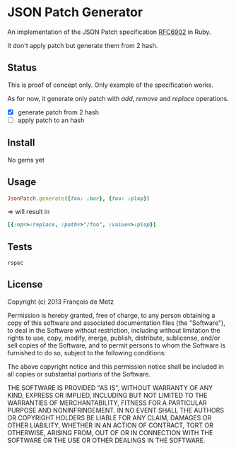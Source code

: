 # JSON Patch Generator

An implementation of the JSON Patch specification [RFC6902](http://www.rfc-editor.org/rfc/rfc6902.txt) in Ruby.

It don't apply patch but generate them from 2 hash.

## Status

This is proof of concept only. Only example of the specification works.

As for now, it generate only patch with *add*, *remove* and *replace*  operations.

* [x] generate patch from 2 hash
* [ ] apply patch to an hash

## Install

No gems yet

## Usage

```ruby
JsonPatch.generate({foo: :bar}, {foo: :plop})
```
=> will result in

```ruby
[{:op=>:replace, :path=>"/foo", :value=>:plop}]
```

## Tests

    rspec

## License

Copyright (c) 2013 François de Metz

Permission is hereby granted, free of charge, to any person obtaining a copy of this software and associated documentation files (the "Software"), to deal in the Software without restriction, including without limitation the rights to use, copy, modify, merge, publish, distribute, sublicense, and/or sell copies of the Software, and to permit persons to whom the Software is furnished to do so, subject to the following conditions:

The above copyright notice and this permission notice shall be included in all copies or substantial portions of the Software.

THE SOFTWARE IS PROVIDED "AS IS", WITHOUT WARRANTY OF ANY KIND, EXPRESS OR IMPLIED, INCLUDING BUT NOT LIMITED TO THE WARRANTIES OF MERCHANTABILITY, FITNESS FOR A PARTICULAR PURPOSE AND NONINFRINGEMENT. IN NO EVENT SHALL THE AUTHORS OR COPYRIGHT HOLDERS BE LIABLE FOR ANY CLAIM, DAMAGES OR OTHER LIABILITY, WHETHER IN AN ACTION OF CONTRACT, TORT OR OTHERWISE, ARISING FROM, OUT OF OR IN CONNECTION WITH THE SOFTWARE OR THE USE OR OTHER DEALINGS IN THE SOFTWARE.
